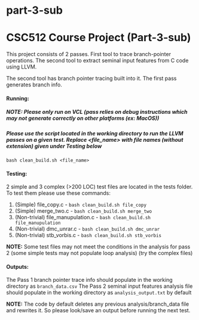 # part-3-sub
 
# CSC512 Course Project (Part-3-sub)
This project consists of 2 passes. First tool to trace branch-pointer operations. The second tool to extract seminal input features from C code using LLVM.

The second tool has branch pointer tracing built into it. The first pass generates branch info.

#### Running:

##### NOTE: Please only run on VCL (pass relies on debug instructions which may not generate correctly on other platforms (ex: MacOS))

##### Please use the script located in the working directory to run the LLVM passes on a given test. Replace \<file_name\> with file names (without extension) given under Testing below
`bash clean_build.sh <file_name>`

#### Testing:

2 simple and 3 complex (>200 LOC) test files are located in the tests folder. To test them please use these commands:
1. (Simple) file_copy.c - `bash clean_build.sh file_copy`
2. (Simple) merge_two.c - `bash clean_build.sh merge_two`
3. (Non-trivial) file_manupulation.c - `bash clean_build.sh file_manupulation`
4. (Non-trivial) dmc_unrar.c - `bash clean_build.sh dmc_unrar`
5. (Non-trivial) stb_vorbis.c - `bash clean_build.sh stb_vorbis`

**NOTE:** Some test files may not meet the conditions in the analysis for pass 2 (some simple tests may not populate loop analysis) (try the complex files)

#### Outputs:
The Pass 1 branch pointer trace info should populate in the working directory as `branch_data.csv`
The Pass 2 seminal input features analysis file should populate in the working directory as `analysis_output.txt` by default

**NOTE:** The code by default deletes any previous analysis/branch_data file and rewrites it. So please look/save an output before running the next test.
